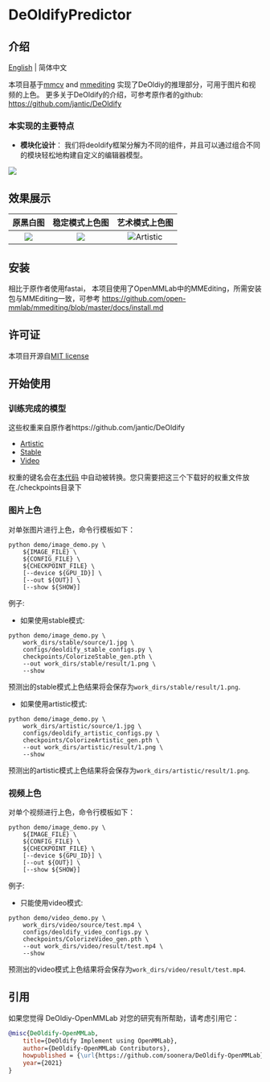 # DeOldifyPredictor


## 介绍
[English](/README.md) | 简体中文

本项目基于[mmcv](https://github.com/open-mmlab/mmcv) and [mmediting](https://github.com/open-mmlab/mmediting) 实现了DeOldiy的推理部分，可用于图片和视频的上色。
更多关于DeOldify的介绍，可参考原作者的github: https://github.com/jantic/DeOldify

### 本实现的主要特点
- **模块化设计**： 我们将deoldify框架分解为不同的组件，并且可以通过组合不同的模块轻松地构建自定义的编辑器模型。

![](https://i.imgur.com/OgUBgq5.jpg)

## 效果展示

原黑白图              |  稳定模式上色图         |  艺术模式上色图
:-------------------------:|:-------------------------:         |:-------------------------:
![](https://i.imgur.com/lpiGyel.jpg)  |  ![](https://i.imgur.com/Y1pqmTT.png) | ![Artistic](https://i.imgur.com/TaBEP3B.png)


## 安装

相比于原作者使用fastai， 本项目使用了OpenMMLab中的MMEditing，所需安装包与MMEditing一致，可参考 https://github.com/open-mmlab/mmediting/blob/master/docs/install.md


## 许可证
本项目开源自[MIT license](LICENSE)

## 开始使用

### 训练完成的模型
这些权重来自原作者https://github.com/jantic/DeOldify
- [Artistic](https://data.deepai.org/deoldify/ColorizeArtistic_gen.pth)
- [Stable](https://www.dropbox.com/s/usf7uifrctqw9rl/ColorizeStable_gen.pth?dl=0)
- [Video](https://data.deepai.org/deoldify/ColorizeVideo_gen.pth)

权重的键名会在[本代码](./apis/colorization_inference.py) 中自动被转换。您只需要把这三个下载好的权重文件放在./checkpoints目录下

### 图片上色
对单张图片进行上色，命令行模板如下：
```shell
python demo/image_demo.py \
    ${IMAGE_FILE} \
    ${CONFIG_FILE} \
    ${CHECKPOINT_FILE} \
    [--device ${GPU_ID}] \
    [--out ${OUT}] \
    [--show ${SHOW}]
```

例子:

- 如果使用stable模式:
```shell
python demo/image_demo.py \
    work_dirs/stable/source/1.jpg \
    configs/deoldify_stable_configs.py \
    checkpoints/ColorizeStable_gen.pth \
    --out work_dirs/stable/result/1.png \
    --show
```
预测出的stable模式上色结果将会保存为`work_dirs/stable/result/1.png`.

- 如果使用artistic模式:
```shell
python demo/image_demo.py \
    work_dirs/artistic/source/1.jpg \
    configs/deoldify_artistic_configs.py \
    checkpoints/ColorizeArtistic_gen.pth \
    --out work_dirs/artistic/result/1.png \
    --show
```
预测出的artistic模式上色结果将会保存为`work_dirs/artistic/result/1.png`.


### 视频上色
对单个视频进行上色，命令行模板如下：
```shell
python demo/image_demo.py \
    ${IMAGE_FILE} \
    ${CONFIG_FILE} \
    ${CHECKPOINT_FILE} \
    [--device ${GPU_ID}] \
    [--out ${OUT}] \
    [--show ${SHOW}]
```

例子:
- 只能使用video模式:
```shell
python demo/video_demo.py \
    work_dirs/video/source/test.mp4 \
    configs/deoldify_video_configs.py \
    checkpoints/ColorizeVideo_gen.pth \
    --out work_dirs/video/result/test.mp4 \
    --show
```
预测出的video模式上色结果将会保存为`work_dirs/video/result/test.mp4`.

## 引用

如果您觉得 DeOldiy-OpenMMLab 对您的研究有所帮助，请考虑引用它：

```bibtex
@misc{DeOldify-OpenMMLab,
    title={DeOldify Implement using OpenMMLab},
    author={DeOldify-OpenMMLab Contributors},
    howpublished = {\url{https://github.com/soonera/DeOldify-OpenMMLab}},
    year={2021}
}
```


